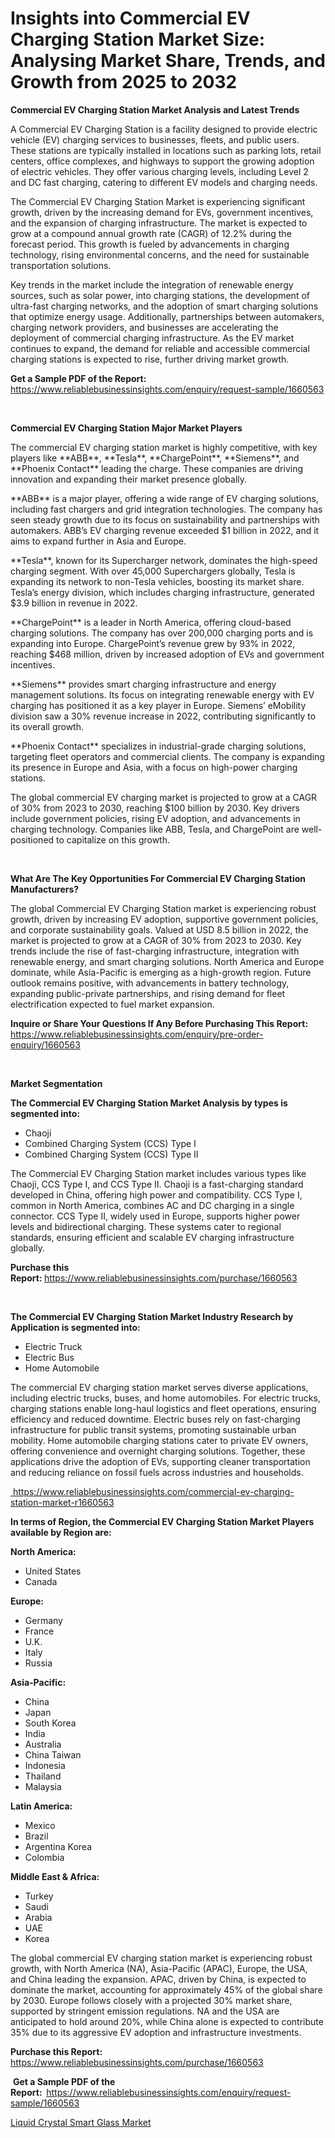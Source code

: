 <p><h1>Insights into Commercial EV Charging Station Market Size: Analysing Market Share, Trends, and Growth from 2025 to 2032</h1></p><p><strong>Commercial EV Charging Station Market Analysis and Latest Trends</strong></p>
<p><p>A Commercial EV Charging Station is a facility designed to provide electric vehicle (EV) charging services to businesses, fleets, and public users. These stations are typically installed in locations such as parking lots, retail centers, office complexes, and highways to support the growing adoption of electric vehicles. They offer various charging levels, including Level 2 and DC fast charging, catering to different EV models and charging needs.</p><p>The Commercial EV Charging Station Market is experiencing significant growth, driven by the increasing demand for EVs, government incentives, and the expansion of charging infrastructure. The market is expected to grow at a compound annual growth rate (CAGR) of 12.2% during the forecast period. This growth is fueled by advancements in charging technology, rising environmental concerns, and the need for sustainable transportation solutions.</p><p>Key trends in the market include the integration of renewable energy sources, such as solar power, into charging stations, the development of ultra-fast charging networks, and the adoption of smart charging solutions that optimize energy usage. Additionally, partnerships between automakers, charging network providers, and businesses are accelerating the deployment of commercial charging infrastructure. As the EV market continues to expand, the demand for reliable and accessible commercial charging stations is expected to rise, further driving market growth.</p></p>
<p><strong>Get a Sample PDF of the Report:&nbsp;</strong> <a href="https://www.reliablebusinessinsights.com/enquiry/request-sample/1660563?utm_campaign=118&utm_medium=2&utm_source=Github&utm_content=ia&utm_term=22012025&utm_id=commercial-ev-charging-station">https://www.reliablebusinessinsights.com/enquiry/request-sample/1660563</a></p>
<p>&nbsp;</p>
<p><strong>Commercial EV Charging Station Major Market Players</strong></p>
<p><p>The commercial EV charging station market is highly competitive, with key players like **ABB**, **Tesla**, **ChargePoint**, **Siemens**, and **Phoenix Contact** leading the charge. These companies are driving innovation and expanding their market presence globally.</p><p>**ABB** is a major player, offering a wide range of EV charging solutions, including fast chargers and grid integration technologies. The company has seen steady growth due to its focus on sustainability and partnerships with automakers. ABB’s EV charging revenue exceeded $1 billion in 2022, and it aims to expand further in Asia and Europe.</p><p>**Tesla**, known for its Supercharger network, dominates the high-speed charging segment. With over 45,000 Superchargers globally, Tesla is expanding its network to non-Tesla vehicles, boosting its market share. Tesla’s energy division, which includes charging infrastructure, generated $3.9 billion in revenue in 2022.</p><p>**ChargePoint** is a leader in North America, offering cloud-based charging solutions. The company has over 200,000 charging ports and is expanding into Europe. ChargePoint’s revenue grew by 93% in 2022, reaching $468 million, driven by increased adoption of EVs and government incentives.</p><p>**Siemens** provides smart charging infrastructure and energy management solutions. Its focus on integrating renewable energy with EV charging has positioned it as a key player in Europe. Siemens’ eMobility division saw a 30% revenue increase in 2022, contributing significantly to its overall growth.</p><p>**Phoenix Contact** specializes in industrial-grade charging solutions, targeting fleet operators and commercial clients. The company is expanding its presence in Europe and Asia, with a focus on high-power charging stations.</p><p>The global commercial EV charging market is projected to grow at a CAGR of 30% from 2023 to 2030, reaching $100 billion by 2030. Key drivers include government policies, rising EV adoption, and advancements in charging technology. Companies like ABB, Tesla, and ChargePoint are well-positioned to capitalize on this growth.</p></p>
<p>&nbsp;</p>
<p><strong>What Are The Key Opportunities For Commercial EV Charging Station Manufacturers?</strong></p>
<p><p>The global Commercial EV Charging Station market is experiencing robust growth, driven by increasing EV adoption, supportive government policies, and corporate sustainability goals. Valued at USD 8.5 billion in 2022, the market is projected to grow at a CAGR of 30% from 2023 to 2030. Key trends include the rise of fast-charging infrastructure, integration with renewable energy, and smart charging solutions. North America and Europe dominate, while Asia-Pacific is emerging as a high-growth region. Future outlook remains positive, with advancements in battery technology, expanding public-private partnerships, and rising demand for fleet electrification expected to fuel market expansion.</p></p>
<p><strong>Inquire or Share Your Questions If Any Before Purchasing This Report:</strong> <a href="https://www.reliablebusinessinsights.com/enquiry/pre-order-enquiry/1660563?utm_campaign=118&utm_medium=2&utm_source=Github&utm_content=ia&utm_term=22012025&utm_id=commercial-ev-charging-station">https://www.reliablebusinessinsights.com/enquiry/pre-order-enquiry/1660563</a></p>
<p>&nbsp;</p>
<p><strong>Market Segmentation</strong></p>
<p><strong>The Commercial EV Charging Station Market Analysis by types is segmented into:</strong></p>
<p><ul><li>Chaoji</li><li>Combined Charging System (CCS) Type I</li><li>Combined Charging System (CCS) Type II</li></ul></p>
<p><p>The Commercial EV Charging Station market includes various types like Chaoji, CCS Type I, and CCS Type II. Chaoji is a fast-charging standard developed in China, offering high power and compatibility. CCS Type I, common in North America, combines AC and DC charging in a single connector. CCS Type II, widely used in Europe, supports higher power levels and bidirectional charging. These systems cater to regional standards, ensuring efficient and scalable EV charging infrastructure globally.</p></p>
<p><strong>Purchase this Report:&nbsp;</strong><a href="https://www.reliablebusinessinsights.com/purchase/1660563?utm_campaign=118&utm_medium=2&utm_source=Github&utm_content=ia&utm_term=22012025&utm_id=commercial-ev-charging-station">https://www.reliablebusinessinsights.com/purchase/1660563</a></p>
<p>&nbsp;</p>
<p><strong>The Commercial EV Charging Station Market Industry Research by Application is segmented into:</strong></p>
<p><ul><li>Electric Truck</li><li>Electric Bus</li><li>Home Automobile</li></ul></p>
<p><p>The commercial EV charging station market serves diverse applications, including electric trucks, buses, and home automobiles. For electric trucks, charging stations enable long-haul logistics and fleet operations, ensuring efficiency and reduced downtime. Electric buses rely on fast-charging infrastructure for public transit systems, promoting sustainable urban mobility. Home automobile charging stations cater to private EV owners, offering convenience and overnight charging solutions. Together, these applications drive the adoption of EVs, supporting cleaner transportation and reducing reliance on fossil fuels across industries and households.</p></p>
<p><a href="https://www.reliablebusinessinsights.com/commercial-ev-charging-station-market-r1660563?utm_campaign=118&utm_medium=2&utm_source=Github&utm_content=ia&utm_term=22012025&utm_id=commercial-ev-charging-station">&nbsp;https://www.reliablebusinessinsights.com/commercial-ev-charging-station-market-r1660563</a></p>
<p><strong>In terms of Region, the Commercial EV Charging Station Market Players available by Region are:</strong></p>
<p>
    <p> <strong> North America: </strong>
        <ul>
            <li>United States</li>
            <li>Canada</li>
        </ul>
        </p> 
    <p> <strong> Europe: </strong>
        <ul>
            <li>Germany</li>
            <li>France</li>
            <li>U.K.</li>
            <li>Italy</li>
            <li>Russia</li>
        </ul>
        </p> 
    <p> <strong> Asia-Pacific: </strong>
        <ul>
            <li>China</li>
            <li>Japan</li>
            <li>South Korea</li>
            <li>India</li>
            <li>Australia</li>
            <li>China Taiwan</li>
            <li>Indonesia</li>
            <li>Thailand</li>
            <li>Malaysia</li>
        </ul>
        </p> 
    <p> <strong> Latin America: </strong>
        <ul>
            <li>Mexico</li>
            <li>Brazil</li>
            <li>Argentina Korea</li>
            <li>Colombia</li>
        </ul>
        </p> 
    <p> <strong> Middle East & Africa: </strong>
        <ul>
            <li>Turkey</li>
            <li>Saudi</li>
            <li>Arabia</li>
            <li>UAE</li>
            <li>Korea</li>
        </ul>
    </p>
    </p>
<p><p>The global commercial EV charging station market is experiencing robust growth, with North America (NA), Asia-Pacific (APAC), Europe, the USA, and China leading the expansion. APAC, driven by China, is expected to dominate the market, accounting for approximately 45% of the global share by 2030. Europe follows closely with a projected 30% market share, supported by stringent emission regulations. NA and the USA are anticipated to hold around 20%, while China alone is expected to contribute 35% due to its aggressive EV adoption and infrastructure investments.</p></p>
<p><strong>Purchase this Report: </strong><a href="https://www.reliablebusinessinsights.com/purchase/1660563?utm_campaign=118&utm_medium=2&utm_source=Github&utm_content=ia&utm_term=22012025&utm_id=commercial-ev-charging-station">https://www.reliablebusinessinsights.com/purchase/1660563</a></p>
<p>&nbsp;<strong>Get a Sample PDF of the Report:&nbsp;&nbsp;</strong><a href="https://www.reliablebusinessinsights.com/enquiry/request-sample/1660563?utm_campaign=118&utm_medium=2&utm_source=Github&utm_content=ia&utm_term=22012025&utm_id=commercial-ev-charging-station">https://www.reliablebusinessinsights.com/enquiry/request-sample/1660563</a></p>
<p><strong></strong></p>
<p><p><a href="https://github.com/siobhanbusker813/Market-Research-Report-List-1/blob/main/liquid-crystal-smart-glass-market.md?utm_campaign=118&utm_medium=2&utm_source=Github&utm_content=ia&utm_term=22012025&utm_id=commercial-ev-charging-station">Liquid Crystal Smart Glass Market</a></p></p>